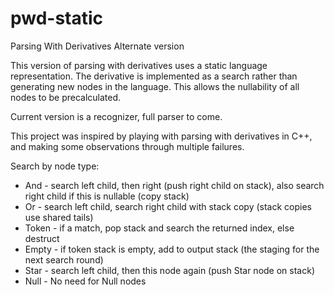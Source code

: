 # pwd-static

Parsing With Derivatives
Alternate version

This version of parsing with derivatives uses a static language representation.  The 
derivative is implemented as a search rather than generating new nodes in the language.
This allows the nullability of all nodes to be precalculated.

Current version is a recognizer, full parser to come.

This project was inspired by playing with parsing with derivatives in C++, and 
making some observations through multiple failures.


Search by node type:

* And - search left child, then right (push right child on stack), also search right child if this is nullable (copy stack)
* Or - search left child, search right child with stack copy (stack copies use shared tails)
* Token - if a match, pop stack and search the returned index, else destruct
* Empty - if token stack is empty, add to output stack (the staging for the next search round)
* Star - search left child, then this node again (push Star node on stack)
* Null - No need for Null nodes

